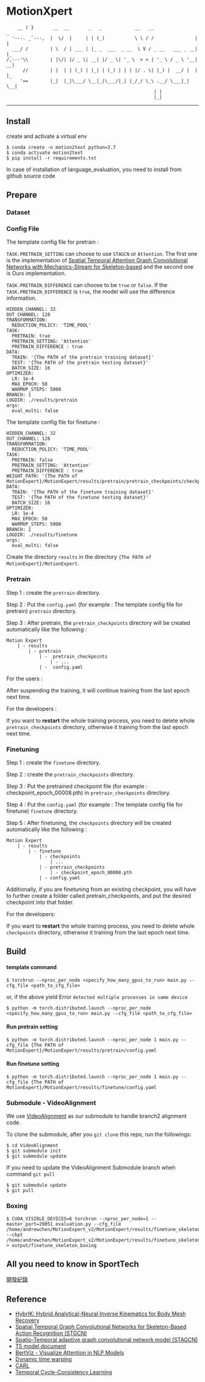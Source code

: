 # MotionXpert
```                            
    __ ( }       __  __       _   _            __   __                _   
  '---. _`---,  |  \/  |     | | (_)           \ \ / /               | |  
  ___/ /        | \  / | ___ | |_ _  ___  _ __  \ V / _ __   ___ _ __| |_  
/,---'\\        | |\/| |/ _ \| __| |/ _ \| '_ \  > < | '_ \ / _ \ '__| __|
      //        | |  | | (_) | |_| | (_) | | | |/ . \| |_) |  __/ |  | |_ 
     '==        |_|  |_|\___/ \__|_|\___/|_| |_/_/ \_\ .__/ \___|_|   \__|
                                                      | |                  
                                                      |_|                   
```
---

## Install 
create and activate a virtual env
```shell
$ conda create -n motion2text python=3.7
$ conda activate motion2text
$ pip install -r requirements.txt
```
In case of installation of language_evaluation, you need to install from github source code

## Prepare

### Dataset

### Config File
The template config file for pretrain :

`TASK.PRETRAIN_SETTING` can choose to use `STAGCN` or `Attention`.
The first one is the implementation of [Spatial Temporal Attention Graph Convolutional Networks with Mechanics-Stream for Skeleton-based](https://openaccess.thecvf.com/content/ACCV2020/papers/Shiraki_Spatial_Temporal_Attention_Graph_Convolutional_Networks_with_Mechanics-Stream_for_Skeleton-based_ACCV_2020_paper.pdf) and the second one is Ours implementation.

`TASK.PRETRAIN_DIFFERENCE` can choose to be `true` or `false`. 
If the `TASK.PRETRAIN_DIFFERENCE` is `true`, the model will use the difference information.

```shell
HIDDEN_CHANNEL: 32
OUT_CHANNEL: 128
TRANSFORMATION:
  REDUCTION_POLICY: 'TIME_POOL'
TASK:
  PRETRAIN: true
  PRETRAIN_SETTING: 'Attention'
  PRETRAIN_DIFFERENCE : true
DATA: 
  TRAIN: '{The PATH of the pretrain training dataset}'
  TEST: '{The PATH of the pretrain testing dataset}'
  BATCH_SIZE: 16
OPTIMIZER:
  LR: 1e-4
  MAX_EPOCH: 50
  WARMUP_STEPS: 5000
BRANCH: 1
LOGDIR: ./results/pretrain
args:
  eval_multi: false
```
The template config file for finetune :
```shell
HIDDEN_CHANNEL: 32
OUT_CHANNEL: 128
TRANSFORMATION:
  REDUCTION_POLICY: 'TIME_POOL'
TASK:
  PRETRAIN: false
  PRETRAIN_SETTING: 'Attention'
  PRETRAIN_DIFFERENCE : true
WEIGHT_PATH: '{The PATH of MotionExpert}/MotionExpert/results/pretrain/pretrain_checkpoints/checkpoint_epoch_00008.pth'
DATA: 
  TRAIN: '{The PATH of the finetune training dataset}'
  TEST: '{The PATH of the finetune testing dataset}'
  BATCH_SIZE: 16
OPTIMIZER:
  LR: 1e-4
  MAX_EPOCH: 50
  WARMUP_STEPS: 5000
BRANCH: 1
LOGDIR: ./results/finetune
args:
  eval_multi: false
```
Create the directory `results` in the directory `{The PATH of MotionExpert}/MotionExpert`.

### Pretrain
Step 1 : create the `pretrain` directory.

Step 2 : Put the `config.yaml` (for example : The template config file for pretrain) `pretrain` directory.

Step 3 : After pretrain, the `pretrain_checkpoints` directory will be created automatically like the following :

```
Motion Expert
    | - results
        | - pretrain
            | -  pretrain_checkpoints
                | - ...
            | -  config.yaml 
```
For the users : 

After suspending the training, it will continue training from the last epoch next time.

For the developers : 

If you want to **restart** the whole training process, you need to delete whole `pretrain_checkpoints` directory, otherwise it training from the last epoch next time.

### Finetuning
Step 1 : create the `finetune` directory.

Step 2 : create the `pretrain_checkpoints` directory.

Step 3 : Put the pretrained checkpoint file (for example : checkpoint_epoch_00008.pth) in `pretrain_checkpoints` directory.

Step 4 : Put the `config.yaml` (for example : The template config file for finetune) `finetune` directory.

Step 5 : After finetuning, the `checkpoints` directory will be created automatically like the following :

```
Motion Expert
    | - results
        | - finetune
            | - checkpoints
                | ...
            | - pretrain_checkpoints
                | - checkpoint_epoch_00008.pth
            | - config.yaml 
```

Additionally, if you are finetuning from an existing checkpoint, you will have to further create a folder called pretrain_checkpoints, and put the desired checkpoint into that folder.

For the developers: 

If you want to **restart** the whole training process, you need to delete whole `checkpoints` directory, otherwise it training from the last epoch next time.


## Build
#### template command
```shell
$ torchrun --nproc_per_node <specify_how_many_gpus_to_run> main.py --cfg_file <path_to_cfg_file>
```
or, if the above yield Error ```detected multiple processes in same device```

```shell
$ python -m torch.distributed.launch --nproc_per_node <specify_how_many_gpus_to_run> main.py --cfg_file <path_to_cfg_file>
```
#### Run pretrain setting
```shell
$ python -m torch.distributed.launch --nproc_per_node 1 main.py --cfg_file {The PATH of MotionExpert}/MotionExpert/results/pretrain/config.yaml
```
#### Run finetune setting
```shell
$ python -m torch.distributed.launch --nproc_per_node 1 main.py --cfg_file {The PATH of MotionExpert}/MotionExpert/results/finetune/config.yaml 
```

### Submodule - VideoAlignment

We use [VideoAlignment](https://github.com/MotionXperts/VideoAlignment) as our submodule to handle branch2 alignment code.

To clone the submodule, after you ```git clone``` this repo, run the followings:

```shell
$ cd VideoAlignment
$ git submodule init
$ git submodule update
```

If you need to update the VideoAlignment Submodule branch wheh command `git pull`
```shell
$ git submodule update
$ git pull
```

### Boxing
```shell
$ CUDA_VISIBLE_DEVICES=6 torchrun --nproc_per_node=1 --master_port=29051 evaluation.py --cfg_file /home/andrewchen/MotionExpert_v2/MotionExpert/results/finetune_skeleton_boxing/config_err.yaml --ckpt /home/andrewchen/MotionExpert_v2/MotionExpert/results/finetune_skeleton_boxing/checkpoints/checkpoint_epoch_00020.pth > output/finetune_skeleton_boxing
```

## All you need to know in SportTech
[開發紀錄](https://hackmd.io/@weihsinyeh/MotionXperts)

## Reference
* [HybrIK: Hybrid Analytical-Neural Inverse Kinematics for Body Mesh Recovery](https://github.com/Jeff-sjtu/HybrIK)
* [Spatial Temporal Graph Convolutional Networks for Skeleton-Based Action Recognition (STGCN)](https://github.com/yysijie/st-gcn)
* [Spatio-Temporal adaptive graph convolutional network model (STAGCN)](https://github.com/machine-perception-robotics-group/SpatialTemporalAttentionGCN)
* [T5 model document](https://huggingface.co/docs/transformers/model_doc/t5)
* [BertViz - Visualize Attention in NLP Models](https://github.com/jessevig/bertviz)
* [Dynamic time warping](https://github.com/minghchen/CARL_code/blob/master/utils/dtw.py)
* [CARL](https://arxiv.org/abs/2203.14957)
* [Temporal Cycle-Consistency Learning](https://arxiv.org/abs/1904.07846)


